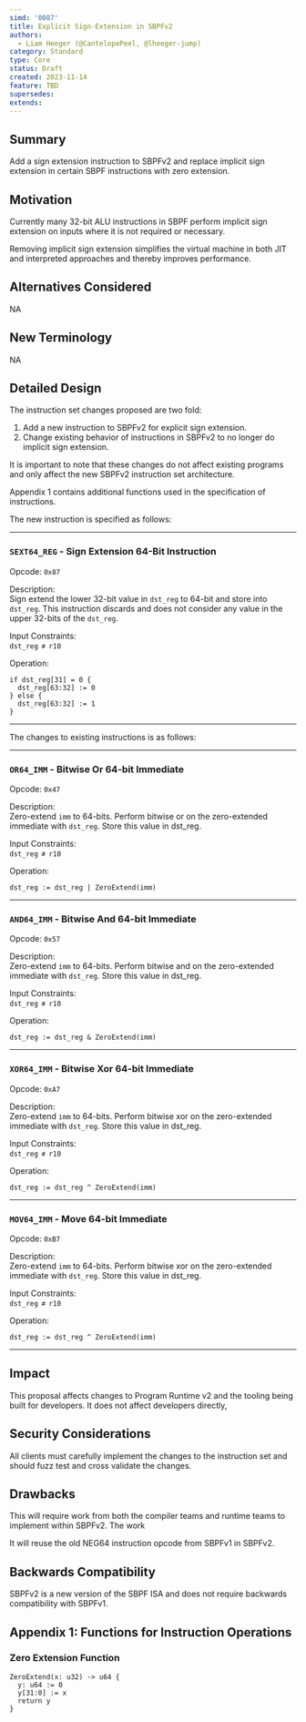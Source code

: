 ```yaml
---
simd: '0087'
title: Explicit Sign-Extension in SBPFv2
authors:
  - Liam Heeger (@CantelopePeel, @lheeger-jump)
category: Standard
type: Core
status: Draft
created: 2023-11-14
feature: TBD
supersedes:
extends:
---
```


## Summary

Add a sign extension instruction to SBPFv2 and replace implicit sign extension
in certain SBPF instructions with zero extension. 

## Motivation

Currently many 32-bit ALU instructions in SBPF perform implicit sign extension 
on inputs where it is not required or necessary.

Removing implicit sign extension simplifies the virtual machine in both JIT and
interpreted approaches and thereby improves performance.

## Alternatives Considered

NA

## New Terminology

NA

## Detailed Design
The instruction set changes proposed are two fold: 

1. Add a new instruction to SBPFv2 for explicit sign extension.
1. Change existing behavior of instructions in SBPFv2 to no longer do implicit
sign extension.

It is important to note that these changes do not affect existing programs and
only affect the new SBPFv2 instruction set architecture.

Appendix 1 contains additional functions used in the specification of 
instructions.

The new instruction is specified as follows:

---
### `SEXT64_REG` - Sign Extension 64-Bit Instruction

Opcode: `0x87`

Description: \
Sign extend the lower 32-bit value in `dst_reg` to 64-bit and store into
`dst_reg`. This instruction discards and does not consider any value in the
upper 32-bits of the `dst_reg`.

Input Constraints: \
$\mathtt{dst\_reg} \neq \mathtt{r10}$

Operation:
```
if dst_reg[31] = 0 {
  dst_reg[63:32] := 0
} else {
  dst_reg[63:32] := 1
}
```
---

The changes to existing instructions is as follows:

---

### `OR64_IMM` - Bitwise Or 64-bit Immediate
Opcode: `0x47`

Description: \
Zero-extend `imm` to 64-bits. Perform bitwise or on the zero-extended immediate
with `dst_reg`. Store this value in dst_reg.

Input Constraints: \
$\mathtt{dst\_reg} \neq \mathtt{r10}$

Operation:
```
dst_reg := dst_reg | ZeroExtend(imm)
```

---

### `AND64_IMM` - Bitwise And 64-bit Immediate
Opcode: `0x57`

Description: \
Zero-extend `imm` to 64-bits. Perform bitwise and on the zero-extended immediate
with `dst_reg`. Store this value in dst_reg.

Input Constraints: \
$\mathtt{dst\_reg} \neq \mathtt{r10}$

Operation:
```
dst_reg := dst_reg & ZeroExtend(imm)
```

---

### `XOR64_IMM` - Bitwise Xor 64-bit Immediate
Opcode: `0xA7`

Description: \
Zero-extend `imm` to 64-bits. Perform bitwise xor on the zero-extended immediate
with `dst_reg`. Store this value in dst_reg.

Input Constraints: \
$\mathtt{dst\_reg} \neq \mathtt{r10}$

Operation:
```
dst_reg := dst_reg ^ ZeroExtend(imm)
```

---

### `MOV64_IMM` - Move 64-bit Immediate
Opcode: `0xB7`

Description: \
Zero-extend `imm` to 64-bits. Perform bitwise xor on the zero-extended immediate
with `dst_reg`. Store this value in dst_reg.

Input Constraints: \
$\mathtt{dst\_reg} \neq \mathtt{r10}$

Operation:
```
dst_reg := dst_reg ^ ZeroExtend(imm)
```

---

## Impact
This proposal affects changes to Program Runtime v2 and the tooling being built
for developers. It does not affect developers directly, 

## Security Considerations
All clients must carefully implement the changes to the instruction set and
should fuzz test and cross validate the changes.

## Drawbacks

This will require work from both the compiler teams and runtime teams to 
implement within SBPFv2. The work 

It will reuse the old NEG64 instruction opcode from SBPFv1 in SBPFv2. 

## Backwards Compatibility 

SBPFv2 is a new version of the SBPF ISA and does not require backwards 
compatibility with SBPFv1.

## Appendix 1: Functions for Instruction Operations

### Zero Extension Function
```
ZeroExtend(x: u32) -> u64 {
  y: u64 := 0
  y[31:0] := x
  return y
}
```